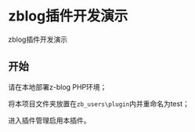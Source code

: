 # zblog插件开发演示

zblog插件开发演示

## 开始

请在本地部署z-blog PHP环境；

将本项目文件夹放置在`zb_users\plugin`内并重命名为test；

进入插件管理启用本插件。